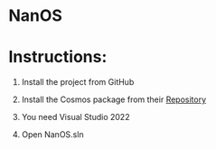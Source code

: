 # NanOS

# Instructions:

1. Install the project from GitHub

2. Install the Cosmos package from their <a href="https://github.com/CosmosOS/Cosmos">Repository</a>

3. You need Visual Studio 2022

4. Open NanOS.sln
